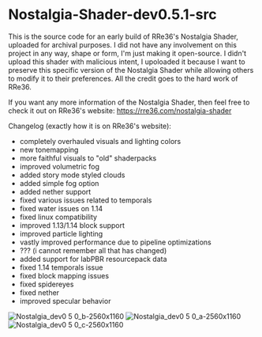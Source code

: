 # Nostalgia-Shader-dev0.5.1-src
This is the source code for an early build of RRe36's Nostalgia Shader, uploaded for archival purposes. I did not have any involvement on this project in any way, shape
or form, I'm just making it open-source. I didn't upload this shader with malicious intent, I upoloaded it because I want to preserve this specific version of the
Nostalgia Shader while allowing others to modify it to their preferences. All the credit goes to the hard work of RRe36.

If you want any more information of the Nostalgia Shader, then feel free to check it out on RRe36's website: https://rre36.com/nostalgia-shader

Changelog (exactly how it is on RRe36's website):

- completely overhauled visuals and lighting colors
- new tonemapping
- more faithful visuals to "old" shaderpacks
- improved volumetric fog
- added story mode styled clouds
- added simple fog option
- added nether support
- fixed various issues related to temporals
- fixed water issues on 1.14
- fixed linux compatibility
- improved 1.13/1.14 block support
- improved particle lighting
- vastly improved performance due to pipeline optimizations
- ??? (i cannot remember all that has changed)
- added support for labPBR resourcepack data
- fixed 1.14 temporals issue
- fixed block mapping issues
- fixed spidereyes
- fixed nether
- improved specular behavior

![Nostalgia_dev0 5 0_b-2560x1160](https://user-images.githubusercontent.com/86744606/211165093-4f647197-986a-4828-a42d-c5b2f4e43207.jpg)
![Nostalgia_dev0 5 0_a-2560x1160](https://user-images.githubusercontent.com/86744606/211165121-f2bb53a2-d43d-4ea8-8a54-3f8c7c8f67c3.jpg)
![Nostalgia_dev0 5 0_c-2560x1160](https://user-images.githubusercontent.com/86744606/211165125-74443fd8-0670-49c1-aa4f-d2810baa3592.jpg)
